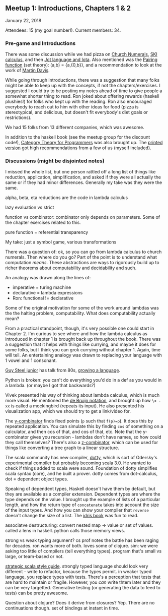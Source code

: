 ## Meetup 1: Introductions, Chapters 1 & 2

January 22, 2018

Attendees: 15 (my goal number!). Current members: 34.

### Pre-game and Introductions

There was some discussion while we had pizza on
[Church Numerals](https://en.wikipedia.org/wiki/Church_encoding#Church_numerals),
[SKI calculus](https://en.wikipedia.org/wiki/SKI_combinator_calculus),
and then
[Jot language and Iota](https://en.wikipedia.org/wiki/Iota_and_Jot).
Also mentioned was the
[Pairing function](https://en.wikipedia.org/wiki/Pairing_function) (set theory): (a,b) = {a,{0,b}},
and a recommendation to look at the work of
[Martin Davis](https://en.wikipedia.org/wiki/Martin_Davis).

While going through introductions, there was a suggestion that many folks might
be able to keep up with the concepts, if not the chapters/exercises. I suggested
I could try to be posting my notes ahead of time to give people a somewhat
shorter thing to read. Ron joked about offering rewards (haskell plushies!) for
folks who kept up with the reading. Ron also encouraged everybody to reach out
to him with other ideas for food (pizza is stereotypical, and delicious, but
doesn't fit everybody's diet goals or restrictions).

We had 15 folks from 13 different companies, which was awesome.

In addition to the haskell book (see the meetup group for the discount code!),
[Category Theory for Programmers]()
was also brought up. The
[printed version]()
got high recommendations from a few of us (myself included).

### Discussions (might be disjointed notes)

I missed the whole list, but one person rattled off a long list of things like
reduction, application, simplification, and asked if they were all actually the
same or if they had minor differences. Generally my take was they were the same.

alpha, beta, eta reductions are the code in lambda calculus

lazy evaluation vs strict

function vs combinator: combinator only depends on parameters. Some of the chapter
exercises related to this.

pure function = referential transparency

My take: just a symbol game, various transformations

There was a question of: ok, so you can go from lambda calculus to church
numerals. Then where do you go? Part of the point is to understand what
computation _means_. These abstractions are ways to rigorously build up to
richer theorems about computability and decidability and such.

An analogy was drawn along the lines of:
* imperative = turing machine
* declarative = lambda expressions
* Ron: functional != declarative

Some of the original motivation for some of the work around lambdas was the
the halting problem, computability. What does computability actually mean?

From a practical standpoint, though, it's very possible one could start in Chapter 2.
I'm curious to see where and how the lambda calculus as introduced in chapter 1
is brought back up throughout the book. There was a suggestion that it helps
with things like currying, and maybe it does for some folks, but I think you can
grok currying without chapter 1. Again, time will tell. An entertaining analogy
was drawn to replacing your language with 1 vowel and 1 consonant.

[Guy Steel junior]() has talk from 80s,
[growing a language]().

Python is broken: you can't do everything you'd do in a def as you would in a lambda.
(or maybe I got that backwards?)

Vivek presented his way of thinking about lambda calculus, which is much more
visual. He mentioned the
[de Bruijn notation](),
and brought up how `\x . xx` is called a mockingbird (repeats its input).
He also presented his visualization app, which we should try to get a link/video for.

The [y-combinator]() finds fixed points (`p` such that `f(p)=p`). It does this by
repeated application. You can simulate this by finding `cos` of something on a calculator,
and then cos of that, and cos of that, etc. Note that the y-combinator gives you
recursion - lambdas don't have names, so how could they call themselves?
There's also a
[z-combinator](),
which can be used for things like converting a tree graph to a linear structure.

The scala community has new compiler,
[dotty](),
which is sort of Odersky's experimental compiler but probably becoming scala 3.0.
He wanted to check if things added to scala were sound.
Foundation of dotty simplifies scala syntax (core), and he built a prover.
dotty comes from dot-calculus, dot = dependent object types.

Speaking of dependent types, Haskell doesn't have them by default, but they
are available as a compiler extension. Dependent types are where the type depends
on the value. I brought up the example of lists of a particular length, and how
the return type of `concatenate` takes into account the size of the input types.
And how you can show your compiler that `reverse` doesn't change the size of a list.
The
[idris book]()
was fun to read.

associatve destructuring: convert nested map -> value or set of values.
called a lens in haskell.
python calls those memory views.

strong vs weak typing argument? cs prof notes the battle has been raging for decades.
ron wants more of both. loves some of clojure.
sim: we were asking too little of compilers (tell everything types).
program that's small vs large, or team-based or not.

[strategic scala style guide]().
strongly typed language should look very different - write to refactor, because
the types permit. in weaker typed language, you replace types with tests. There's
a perception that tests that are hard to maintain or fragile. However, you _can_
write thtem later and they can be very targetted. Generative testing (or generating
the data to feed to tests) can be pretty awesome.

Question about clojure? Does it derive from closures? Yep. There are no
continuations though. set of bindings at instant in time.

